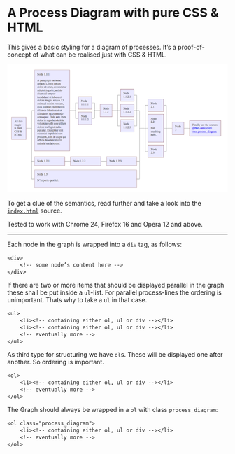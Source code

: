 # A Process Diagram with pure CSS & HTML

This gives a basic styling for a diagram of processes. It’s a proof-of-concept of what can be realised just with CSS & HTML.

![Screenshot](screenshot.png)

To get a clue of the semantics, read further and take a look into the [`index.html`](http://github.com/arolle/css_process_diagram/index.html) source.

Tested to work with Chrome 24, Firefox 16 and Opera 12 and above.

---

Each node in the graph is wrapped into a `div` tag, as follows:

	<div>
		<!-- some node’s content here -->
	</div>

If there are two or more items that should be displayed parallel in the graph these shall be put inside a `ul`-list. For parallel process-lines the ordering is unimportant. Thats why to take a `ul` in that case.

	<ul>
		<li><!-- containing either ol, ul or div --></li>
		<li><!-- containing either ol, ul or div --></li>
		<!-- eventually more -->
	</ul>

As third type for structuring we have `ol`s. These will be displayed one after another. So ordering is important.

	<ol>
		<li><!-- containing either ol, ul or div --></li>
		<!-- eventually more -->
	</ol>

The Graph should always be wrapped in a `ol` with class `process_diagram`:

	<ol class="process_diagram">
		<li><!-- containing either ol, ul or div --></li>
		<!-- eventually more -->
	</ol>